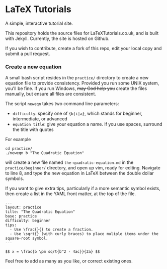LaTeX Tutorials
=============

A simple, interactive tutorial site.

This repository holds the source files for LaTeXTutorials.co.uk, and is built with Jekyll. Currently, the site is hosted on Github. 

If you wish to contribute, create a fork of this repo, edit your local copy and submit a pull request. 

### Create a new equation

A small bash script resides in the `practice/` directory to create a new equation file to provide consistency. Provided you run some UNIX system, you'll be fine. If you run Windows, ~~may God help you~~ create the files manually, but ensure all files are consistent.
	
The script `neweqn` takes two command line parameters:

- `difficulty`: specify one of `{b|i|a}`, which stands for beginner, intermediate, or advanced
- `equation title`: give your equation a name. If you use spaces, surround the title with quotes

For example

	cd practice/
	./neweqn b "The Quadratic Equation"
	
will create a new file named `the-quadratic-equation.md` in the `practice/beginner/` directory, and open up vim, ready for editing. Navigate to line 8, and type the new equation in LaTeX between the double dollar symbols.

If you want to give extra tips, particularly if a more semantic symbol exists, then create a list in the YAML front matter, at the top of the file.

	---
	layout: practice
	title: "The Quadratic Equation"
	base: practice
	difficulty: beginner
	tips:
	  - Use \frac{}{} to create a fraction.
	  - Use \sqrt{} (with curly braces) to place muliple items under the square-root symbol.
	---
	
	$$ x = \frac{b \pm sqrt{b^2 - 4ac}}{2a} $$
	
Feel free to add as many as you like, or correct existing ones.
